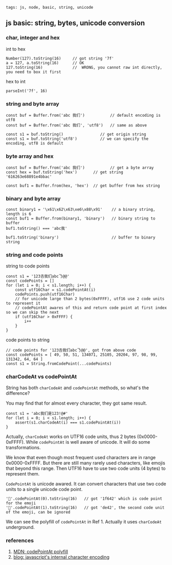 ```metadata
tags: js, node, basic, string, unicode
```

## js basic: string, bytes, unicode conversion

### char, integer and hex
int to hex

    Number(127).toString(16)     // got string '7f'
    a = 127, a.toString(16)      // OK
    127.toString(16)             //  WRONG, you cannot raw int directly, you need to box it first

hex to int

    parseInt('7f', 16)


### string and byte array

    const buf = Buffer.from('abc 我们')           // default encoding is utf8
    const buf = Buffer.from('abc 我们', 'utf8')   // same as above

    const s1 = buf.toString()                // get origin string
    const s1 = buf.toString('utf8')          // we can specify the encoding, utf8 is default

### byte array and hex

    const buf = Buffer.from('abc 我们')           // get a byte array
    const hex = buf.toString('hex')       // get string '616263e68891e4bbac'

    const buf1 = Buffer.from(hex, 'hex')  // get buffer from hex string

### binary and byte array

    const binary1 = '\x61\x62\x63\xe6\x88\x91'    // a binary string, length is 6
    const buf1 = Buffer.from(binary1, 'binary')   // binary string to buffer
    buf1.toString() === 'abc我'

    buf1.toString('binary')                       // buffer to binary string

### string and code points

string to code points

    const s1 = '123𠮷我们abc𠄎@@'
    const codePoints = []
    for (let i = 0; i < s1.length; i++) {
        const utf16Char = s1.codePointAt(i)
        codePoints.push(utf16Char)
        // for unicode large than 2 bytes(0xFFFF), utf16 use 2 code units to represent it
        // codePointAt awares of this and return code point at first index so we can skip the next
        if (utf16Char > 0xFFFF) {
            i++
        }
    }

code points to string

    // code points for '123𠮷我们abc𠄎@@', got from above code
    const codePoints = [ 49, 50, 51, 134071, 25105, 20204, 97, 98, 99, 131342, 64, 64 ]
    const s1 = String.fromCodePoint(...codePoints)

### charCodeAt vs codePointAt
String has both `charCodeAt` and `codePointAt` methods, so what's the difference?

You may find that for almost every character, they got same result.

    const s1 = 'abc我们是123!@#'
    for (let i = 0; i < s1.length; i++) {
        assert(s1.charCodeAt(i) === s1.codePointAt(i))
    }

Actually, `charCodeAt` works on UTF16 code units, thus 2 bytes (0x0000-0xFFFF). While
 `codePointAt` is well aware of unicode. It will do some transformations.

We know that even though most frequent used characters are in range 0x0000-0xFFFF. But
 there are still many rarely used characters, like emojis that beyond this range. Then
 UTF16 have to use two code units (4 bytes) to represent them.

`CodePointAt` is unicode awared. It can convert characters that use two code units to
 a single unicode code point.

    '🙂'.codePointAt(0).toString(16)   // got '1f642' which is code point for the emoji
    '🙂'.codePointAt(1).toString(16)   // got 'de42', the second code unit of the emoji, can be ignored

We can see the polyfill of `codePointAt` in Ref 1. Actually it uses `charCodeAt` underground.


### references
1. [MDN: codePointAt polyfill](https://developer.mozilla.org/en-US/docs/Web/JavaScript/Reference/Global_Objects/String/codePointAt#Polyfill)
2. [blog: javascript's internal character encoding](https://mathiasbynens.be/notes/javascript-encoding)
